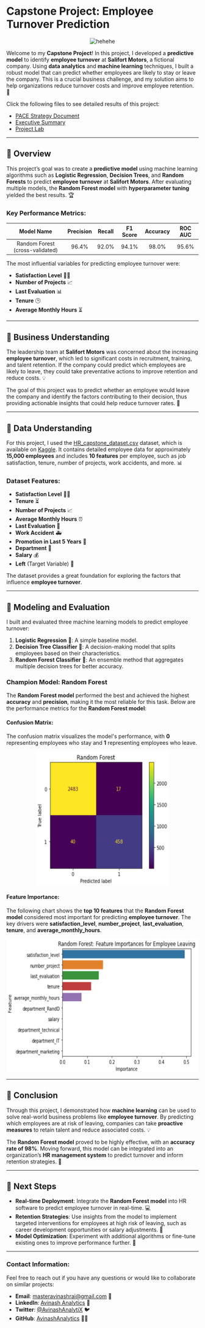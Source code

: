 #               Capstone Project: Employee Turnover Prediction
<div  align="center">
  <img src="https://tse1.mm.bing.net/th?id=OIG4.KYvjjfF3z70AHTUlj7p4&pid=ImgGn" alt="hehehe" width="300" height="300">
</div>


Welcome to my **Capstone Project**! In this project, I developed a **predictive model** to identify **employee turnover** at **Salifort Motors**, a fictional company. Using **data analytics** and **machine learning** techniques, I built a robust model that can predict whether employees are likely to stay or leave the company. This is a crucial business challenge, and my solution aims to help organizations reduce turnover costs and improve employee retention. 🚀

Click the following files to see detailed results of this project:

- [PACE Strategy Document](reports/Course%207%20PACE%20strategy%20document.pdf)
- [Executive Summary](reports/Salifort_Motors_executive_summary.pdf)
- [Project Lab](reports/Activity_%20Course%207%20Salifort%20Motors%20project%20lab.ipynb)

---

## :page_facing_up: **Overview**

This project’s goal was to create a **predictive model** using machine learning algorithms such as **Logistic Regression**, **Decision Trees**, and **Random Forests** to predict **employee turnover** at **Salifort Motors**. After evaluating multiple models, the **Random Forest model** with **hyperparameter tuning** yielded the best results. 🏆

### **Key Performance Metrics**:
| **Model Name** | **Precision** | **Recall** | **F1 Score** | **Accuracy** | **ROC AUC** |
| :------------: | :-----------: | :--------: | :----------: | :----------: | :---------: |
| Random Forest (cross-validated) | 96.4% | 92.0% | 94.1% | 98.0% | 95.6% |

The most influential variables for predicting employee turnover were:
- **Satisfaction Level** 🧑‍💻
- **Number of Projects** 📈
- **Last Evaluation** 📊
- **Tenure** 🕒
- **Average Monthly Hours** ⏳

---

## :page_facing_up: **Business Understanding**

The leadership team at **Salifort Motors** was concerned about the increasing **employee turnover**, which led to significant costs in recruitment, training, and talent retention. If the company could predict which employees are likely to leave, they could take preventative actions to improve retention and reduce costs. 💡

The goal of this project was to predict whether an employee would leave the company and identify the factors contributing to their decision, thus providing actionable insights that could help reduce turnover rates. 💼

---

## :page_facing_up: **Data Understanding**

For this project, I used the [HR_capstone_dataset.csv](HR_capstone_dataset.csv) dataset, which is available on [Kaggle](https://www.kaggle.com/datasets/mfaisalqureshi/hr-analytics-and-job-prediction?select=HR_comma_sep.csv). It contains detailed employee data for approximately **15,000 employees** and includes **10 features** per employee, such as job satisfaction, tenure, number of projects, work accidents, and more. 📊

### Dataset Features:
- **Satisfaction Level** 🧑‍💻
- **Tenure** ⏳
- **Number of Projects** 📈
- **Average Monthly Hours** ⏰
- **Last Evaluation** 📅
- **Work Accident** 🚑
- **Promotion in Last 5 Years** 🌟
- **Department** 🏢
- **Salary** 💰
- **Left** (Target Variable) 🚪

The dataset provides a great foundation for exploring the factors that influence **employee turnover**.

---

## :page_facing_up: **Modeling and Evaluation**

I built and evaluated three machine learning models to predict employee turnover:

1. **Logistic Regression** 🔄: A simple baseline model.
2. **Decision Tree Classifier** 🌳: A decision-making model that splits employees based on their characteristics.
3. **Random Forest Classifier** 🌲: An ensemble method that aggregates multiple decision trees for better accuracy.

### **Champion Model: Random Forest**

The **Random Forest model** performed the best and achieved the highest **accuracy** and **precision**, making it the most reliable for this task. Below are the performance metrics for the **Random Forest model**:

#### **Confusion Matrix:**
The confusion matrix visualizes the model's performance, with **0** representing employees who stay and **1** representing employees who leave.

<p align="center">
  <img width="350" height="350" src="images/Random_forest_confusion_matrix.png">
</p>

#### **Feature Importance:**
The following chart shows the **top 10 features** that the **Random Forest model** considered most important for predicting **employee turnover**. The key drivers were **satisfaction_level**, **number_project**, **last_evaluation**, **tenure**, and **average_monthly_hours**.

<p align="center">
  <img width="550" height="350" src="images/Random_forest_importance_top10.png">
</p>

---

## :page_facing_up: **Conclusion**

Through this project, I demonstrated how **machine learning** can be used to solve real-world business problems like **employee turnover**. By predicting which employees are at risk of leaving, companies can take **proactive measures** to retain talent and reduce associated costs. 💡

The **Random Forest model** proved to be highly effective, with an **accuracy rate of 98%**. Moving forward, this model can be integrated into an organization’s **HR management system** to predict turnover and inform retention strategies. 🌟

---

## :page_facing_up: **Next Steps**

- **Real-time Deployment**: Integrate the **Random Forest model** into HR software to predict employee turnover in real-time. 💻
- **Retention Strategies**: Use insights from the model to implement targeted interventions for employees at high risk of leaving, such as career development opportunities or salary adjustments. 💼
- **Model Optimization**: Experiment with additional algorithms or fine-tune existing ones to improve performance further. 🔧

---

### **Contact Information:**

Feel free to reach out if you have any questions or would like to collaborate on similar projects:

- **Email**: masteravinashrai@gmail.com 📧
- **LinkedIn**: [Avinash Analytics](https://www.linkedin.com/in/avinashanalytics) 💼
- **Twitter**: [@AvinashAnalytiX](https://twitter.com/AvinashAnalytiX) 🐦
- **GitHub**: [AvinashAnalytics](https://github.com/AvinashAnalytics) 🧑‍💻

